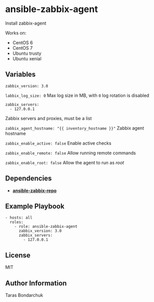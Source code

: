 # ansible-zabbix-agent

Install zabbix-agent

Works on:
* CentOS 6
* CentOS 7
* Ubuntu trusty
* Ubuntu xenial


## Variables
`zabbix_version: 3.0`

`labbix_log_size: 0`
Max log size in MB, with `0` log rotation is disabled

```
zabbix_servers:
  - 127.0.0.1
```
Zabbix servers and proxies, must be a list

`zabbix_agent_hostname: "{{ inventory_hostname }}"`
Zabbix agent hostname

`zabbix_enable_active: false`
Enable active checks

`zabbix_enable_remote: false`
Allow running remote commands

`zabbix_enable_root: false`
Allow the agent to run as *root*


## Dependencies
- **[ansible-zabbix-repo](https://github.com/aliusmiles/ansible-zabbix-repo)**

## Example Playbook
    - hosts: all
      roles:
        - role: ansible-zabbix-agent
          zabbix_version: 3.0
          zabbix_servers:
            - 127.0.0.1


## License

MIT


## Author Information

Taras Bondarchuk
